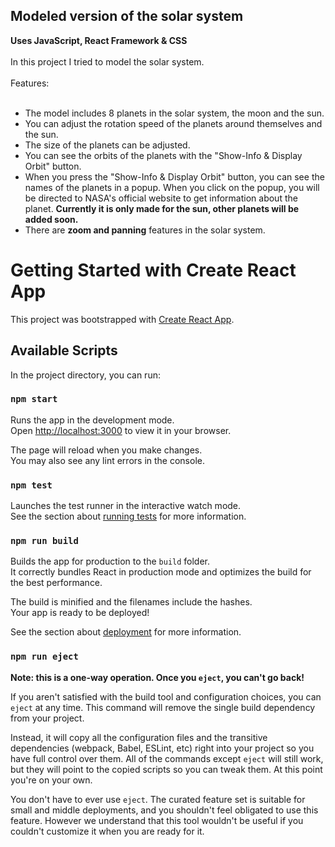 <h2>Modeled version of the solar system</h2>
<b>Uses JavaScript, React Framework & CSS</b>
<br>
<br>
In this project I tried to model the solar system. 
<br>
<br>
Features:
<br>
<br>
<ul>
  <li>The model includes 8 planets in the solar system, the moon and the sun.</li>
  <li>You can adjust the rotation speed of the planets around themselves and the sun.</li>
  <li>The size of the planets can be adjusted.</li>
  <li>You can see the orbits of the planets with the "Show-Info & Display Orbit" button.</li>
  <li>When you press the "Show-Info & Display Orbit" button, you can see the names of the planets in a popup. When you click on the popup, you will be directed to NASA's official website to get information about 
      the planet. <b>Currently it is only made for the sun, other planets will be added soon.</b></li>
  <li>There are <b>zoom and panning</b> features in the solar system.</li>
</ul>







# Getting Started with Create React App

This project was bootstrapped with [Create React App](https://github.com/facebook/create-react-app).

## Available Scripts

In the project directory, you can run:

### `npm start`

Runs the app in the development mode.\
Open [http://localhost:3000](http://localhost:3000) to view it in your browser.

The page will reload when you make changes.\
You may also see any lint errors in the console.

### `npm test`

Launches the test runner in the interactive watch mode.\
See the section about [running tests](https://facebook.github.io/create-react-app/docs/running-tests) for more information.

### `npm run build`

Builds the app for production to the `build` folder.\
It correctly bundles React in production mode and optimizes the build for the best performance.

The build is minified and the filenames include the hashes.\
Your app is ready to be deployed!

See the section about [deployment](https://facebook.github.io/create-react-app/docs/deployment) for more information.

### `npm run eject`

**Note: this is a one-way operation. Once you `eject`, you can't go back!**

If you aren't satisfied with the build tool and configuration choices, you can `eject` at any time. This command will remove the single build dependency from your project.

Instead, it will copy all the configuration files and the transitive dependencies (webpack, Babel, ESLint, etc) right into your project so you have full control over them. All of the commands except `eject` will still work, but they will point to the copied scripts so you can tweak them. At this point you're on your own.

You don't have to ever use `eject`. The curated feature set is suitable for small and middle deployments, and you shouldn't feel obligated to use this feature. However we understand that this tool wouldn't be useful if you couldn't customize it when you are ready for it.

